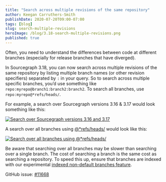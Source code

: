 ```yaml
---
title: "Search across multiple revisions of the same repository"
author: Keegan Carruthers-Smith
publishDate: 2020-07-20T09:00-07:00
tags: [blog]
slug: search-multiple-revisions
heroImage: /blog/3.18-search-multiple-revisions.png
published: true
---
```


Often, you need to understand the differences between code at different branches (especially for release branches that have diverged).

In Sourcegraph 3.18, you can now search across multiple revisions of the same repository by listing multiple branch names (or other revision specifiers) separated by `:` in your query. So to search across multiple specific branches, you’d use something like `repo:myrepo@branch1:branch2:branch2`. To search all branches, use `repo:myrepo@*refs/heads/`.

For example, a search over Sourcegraph versions 3.16 & 3.17 would look something like this:

<a href="https://sourcegraph.com/search?q=repo:%5Egithub%5C.com/sourcegraph/sourcegraph%24%403.17:3.16+CONTAINER_ID&patternType=literal" target="_blank">
<img alt="Search over Sourcegraph versions 3.16 and 3.17" src="/blog/3.18-search-across-revisions.png">
</a>

A search over all branches using [@\*refs/heads/](https://sourcegraph.com/search?q=repo:%5Egithub.com/sourcegraph/sourcegraph%24%40*refs/heads/+CONTAINER_ID&patternType=literal&case=yes) would look like this:

<a href="https://sourcegraph.com/search?q=repo:%5Egithub%5C.com/sourcegraph/sourcegraph%24%40*refs/heads/+CONTAINER_ID&patternType=literal" target="_blank">
<img alt="Search over all branches using @*refs/heads/" src="/blog/3.18-search-all-branches.png">
</a>

Be aware that searching over all branches may be slower than searching over a single branch. The cost of searching a branch is the same cost as searching a repository. To speed this up, ensure that branches are indexed with our experimental [indexed non-default branches feature](/blog/indexed-non-master-branches).

GitHub issue: [#11668](https://github.com/sourcegraph/sourcegraph/issues/11668)